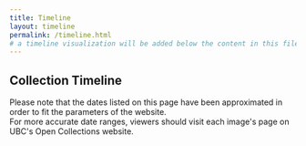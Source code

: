```yaml
---
title: Timeline
layout: timeline
permalink: /timeline.html
# a timeline visualization will be added below the content in this file
---
```


## Collection Timeline

Please note that the dates listed on this page have been approximated in order to fit the parameters of the website.<br>
For more accurate date ranges, viewers should visit each image's page on UBC's Open Collections website.
